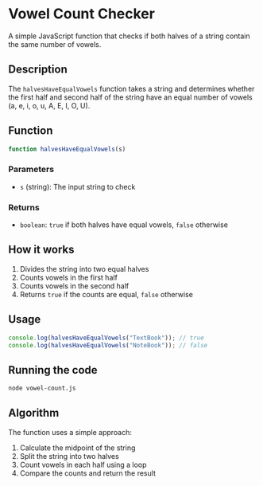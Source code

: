 # Vowel Count Checker

A simple JavaScript function that checks if both halves of a string contain the same number of vowels.

## Description

The `halvesHaveEqualVowels` function takes a string and determines whether the first half and second half of the string have an equal number of vowels (a, e, i, o, u, A, E, I, O, U).

## Function

```javascript
function halvesHaveEqualVowels(s)
```

### Parameters
- `s` (string): The input string to check

### Returns
- `boolean`: `true` if both halves have equal vowels, `false` otherwise

## How it works

1. Divides the string into two equal halves
2. Counts vowels in the first half
3. Counts vowels in the second half
4. Returns `true` if the counts are equal, `false` otherwise

## Usage

```javascript
console.log(halvesHaveEqualVowels("TextBook")); // true
console.log(halvesHaveEqualVowels("NoteBook")); // false
```

## Running the code

```bash
node vowel-count.js
```

## Algorithm

The function uses a simple approach:
1. Calculate the midpoint of the string
2. Split the string into two halves
3. Count vowels in each half using a loop
4. Compare the counts and return the result
